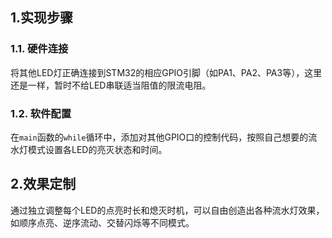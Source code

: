 ## 1.实现步骤

### 1.1. 硬件连接

将其他LED灯正确连接到STM32的相应GPIO引脚（如PA1、PA2、PA3等），这里还是一样，暂时不给LED串联适当阻值的限流电阻。

### 1.2. 软件配置

在`main`函数的`while`循环中，添加对其他GPIO口的控制代码，按照自己想要的流水灯模式设置各LED的亮灭状态和时间。

## 2.效果定制

通过独立调整每个LED的点亮时长和熄灭时机，可以自由创造出各种流水灯效果，如顺序点亮、逆序流动、交替闪烁等不同模式。